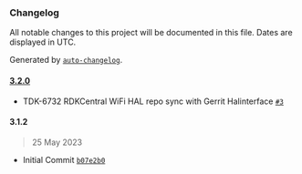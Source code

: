 ### Changelog

All notable changes to this project will be documented in this file. Dates are displayed in UTC.

Generated by [`auto-changelog`](https://github.com/CookPete/auto-changelog).

#### [3.2.0](https://public-github.com/rdkcentral/rdkb-wifi-hal/compare/3.1.2...3.2.0)

- TDK-6732 RDKCentral WiFi HAL repo sync with Gerrit Halinterface [`#3`](https://public-github.com/rdkcentral/rdkb-wifi-hal/pull/3)

#### 3.1.2

> 25 May 2023

- Initial Commit [`b07e2b0`](https://public-github.com/rdkcentral/rdkb-wifi-hal/commit/b07e2b0776cfdb8a0f8379707020c543a6fb3a1a)
